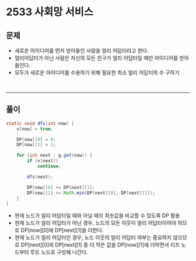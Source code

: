 # 2533 사회망 서비스
## 문제
- 새로운 아이디어를 먼저 받아들인 사람을 얼리 어답터라고 한다.
- 얼리어답터가 아닌 사람은 자신의 모든 친구가 얼리 어답터일 때만 아이디어를 받아들인다.    
- 모두가 새로운 아이디어를 수용하기 위해 필요한 최소 얼리 어답터의 수 구하기

&nbsp;

---
## 풀이
``` java
static void dfs(int now) {
    v[now] = true;

    DP[now][0] = 0;
    DP[now][1] = 1; 

    for (int next : g.get(now)) {
        if (v[next])
            continue;

        dfs(next);

        DP[now][0] += DP[next][1];
        DP[now][1] += Math.min(DP[next][0], DP[next][1]);
    }
}
```
- 현재 노드가 얼리 어답터일 때와 아닐 때의 최솟값을 비교할 수 있도록 DP 활용
- 현재 노드가 얼리 어답터가 아닌 경우, 노드의 모든 이웃이 얼리 어답터이어야 하므로 DP[now][0]에 DP[next][1]을 더한다.
- 현재 노드가 얼리 어답터인 경우, 노드 이웃의 얼리 어답터 여부는 중요하지 않으므로 DP[next][0]와 DP[next][1] 중 더 작은 값을 DP[now][1]에 더하면서 리프 노드부터 루트 노드로 구성해 나간다.
